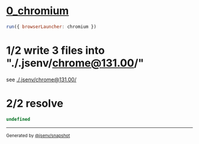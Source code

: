 # [0_chromium](../../sourcemap_js_inline_dev.test.mjs#L27)

```js
run({ browserLauncher: chromium })
```

# 1/2 write 3 files into "./.jsenv/chrome@131.00/"

see [./.jsenv/chrome@131.00/](./.jsenv/chrome@131.00/)

# 2/2 resolve

```js
undefined
```

---

<sub>
  Generated by <a href="https://github.com/jsenv/core/tree/main/packages/independent/snapshot">@jsenv/snapshot</a>
</sub>
